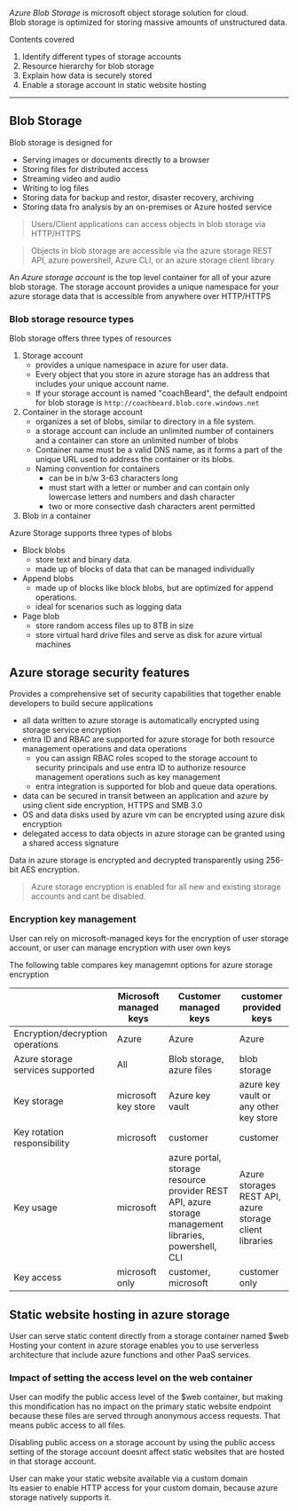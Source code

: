 _Azure Blob Storage_ is microsoft object storage solution for cloud.<br>
Blob storage is optimized for storing massive amounts of unstructured data.

Contents covered
1. Identify different types of storage accounts
2. Resource hierarchy for blob storage
3. Explain how data is securely stored
4. Enable a storage account in static website hosting

---


## Blob Storage

Blob storage is designed for
- Serving images or documents directly to a browser
- Storing files for distributed access
- Streaming video and audio
- Writing to log files
- Storing data for backup and restor, disaster recovery, archiving
- Storing data fro analysis by an on-premises or Azure hosted service


> Users/Client applications can access objects in blob storage via HTTP/HTTPS

> Objects in blob storage are accessible via the azure storage REST API, azure powershell, Azure CLI, or an azure storage client library

An _Azure storage account_ is the top level container for all of your azure blob storage. The storage account provides a unique namespace for your azure storage data that is accessible from anywhere over HTTP/HTTPS


### Blob storage resource types
Blob storage offers three types of resources
1. Storage account
    - provides a unique namespace in azure for user data.
    - Every object that you store in azure storage has an address that includes your unique account name.
    - If your storage account is named "coachBeard", the default endpoint for blob storage is `http://coachbeard.blob.core.windows.net`
2. Container in the storage account
    - organizes a set of blobs, similar to directory in a file system.
    - a storage account can include an unlimited number of containers and a container can store an unlimited number of blobs
    - Container name must be a valid DNS name, as it forms a part of the unique URL used to address the container or its blobs.
    - Naming convention for containers
        - can be in b/w 3-63 characters long
        - must start with a letter or number and can contain only lowercase letters and numbers and dash character
        - two or more consective dash characters arent permitted
3. Blob in a container


Azure Storage supports three types of blobs
- Block blobs
    - store text and binary data.
    - made up of blocks of data that can be managed individually
- Append blobs
    - made up of blocks like block blobs, but are optimized for append operations.
    - ideal for scenarios such as logging data
- Page blob
    - store random access files up to 8TB in size
    - store virtual hard drive files and serve as disk for azure virtual machines



## Azure storage security features
Provides a comprehensive set of security capabilities that together enable developers to build secure applications
- all data written to azure storage is automatically encrypted using storage service encryption
- entra ID and RBAC are supported for azure storage for both resource management operations and data operations
    - you can assign RBAC roles scoped to the storage account to security principals and use entra ID to authorize resource management operations such as key management
    - entra integration is supported for blob and queue data operations.
- data can be secured in transit between an application and azure by using client side encryption, HTTPS and SMB 3.0
- OS and data disks used by azure vm can be encrypted using azure disk encryption
- delegated access to data objects in azure storage can be granted using a shared access signature


Data in azure storage is encrypted and decrypted transparently using 256-bit AES encryption.

> Azure storage encryption is enabled for all new and existing storage accounts and cant be disabled.


### Encryption key management
User can rely on microsoft-managed keys for the encryption of user storage account, or user can manage encryption with user own keys


The following table compares key managemnt options for azure storage encryption

|   | Microsoft managed keys | Customer managed keys | customer provided keys |
| - | - | - | - |
| Encryption/decryption operations | Azure | Azure | Azure |
| Azure storage services supported | All | Blob storage, azure files | blob storage |
| Key storage | microsoft key store | Azure key vault | azure key vault or any other key store |
| Key rotation responsibility | microsoft | customer | customer |
| Key usage | microsoft | azure portal, storage resource provider REST API, azure storage management libraries, powershell, CLI | Azure storages REST API, azure storage client libraries |
| Key access | microsoft only | customer, microsoft | customer only |



## Static website hosting in azure storage
User can serve static content directly from a storage container named $web<br>
Hosting your content in azure storage enables you to use serverless architecture that include azure functions and other PaaS services.


### Impact of setting the access level on the web container
User can modify the public access level of the $web container, but making this mondification has no impact on the primary static website endpoint because these files are served through anonymous access requests. That means public access to all files.

Disabling public access on a storage account by using the public access setting of the storage account doesnt affect static websites that are hosted in that storage account.

User can make your static website available via a custom domain<br>
Its easier to enable HTTP access for your custom domain, because azure storage natively supports it.